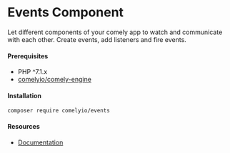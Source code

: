 # Events Component

Let different components of your comely app to watch and communicate with each other. Create events, add 
listeners and fire events.

#### Prerequisites

* PHP ^7.1.x
* [comelyio/comely-engine](https://github.com/comelyio/engine)

#### Installation

`composer require comelyio/events`

#### Resources

* [Documentation](https://comely.io/events)